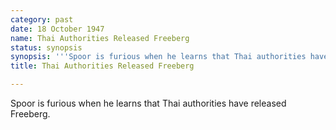 ```yaml
---
category: past
date: 18 October 1947
name: Thai Authorities Released Freeberg
status: synopsis
synopsis: '''Spoor is furious when he learns that Thai authorities have released Freeberg.'''
title: Thai Authorities Released Freeberg

---
```





Spoor is furious when he learns that Thai authorities have released
Freeberg.
